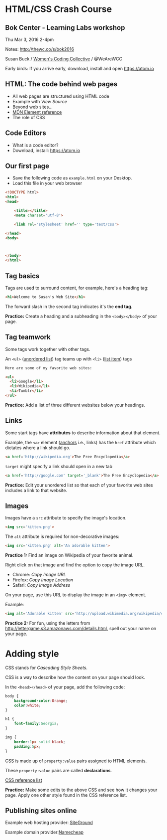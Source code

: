 # HTML/CSS Crash Course
## Bok Center - Learning Labs workshop

Thu Mar 3, 2016 2-4pm

Notes: <http://thewc.co/s/bok2016>

Susan Buck / [Women's Coding Collective](http://thewc.co) / @WeAreWCC

Early birds: If you arrive early, download, install and open <https://atom.io>




## HTML: The code behind web pages
* All web pages are structured using HTML code
* Example with *View Source*
* Beyond web sites...
* [MDN Element reference](https://developer.mozilla.org/en-US/docs/Web/HTML/Element?redirectlocale=en-US&redirectslug=HTML%2FElement)
* The role of CSS





## Code Editors
* What is a code editor?
* Download, install: <https://atom.io>




## Our first page
* Save the following code as `example.html` on your Desktop.
* Load this file in your web browser


```html
<!DOCTYPE html>
<html>
<head>

	<title></title>
	<meta charset='utf-8'>

	<link rel='stylesheet' href='' type='text/css'>

</head>
<body>



</body>
</html>
```




## Tag basics
Tags are used to surround content, for example, here's a heading tag:

```html
<h1>Welcome to Susan's Web Site</h1>
```

The forward slash in the second tag indicates it's the **end tag**.

**Practice:** Create a heading and a subheading in the `<body></body>` of your page.




## Tag teamwork
Some tags work together with other tags.

An `<ul>` ([unordered list](https://developer.mozilla.org/en-US/docs/Web/HTML/Element/ul)) tag teams up with `<li>` ([list item](https://developer.mozilla.org/en-US/docs/Web/HTML/Element/li)) tags

```html
Here are some of my favorite web sites:

<ul>
  <li>Google</li>
  <li>Wikipedia</li>
  <li>Tumblr</li>
</ul>
```

**Practice:** Add a list of three different websites below your headings.




## Links
Some start tags have **attributes** to describe information about that element.

Example, the `<a>` element ([anchors](https://developer.mozilla.org/en-US/docs/Web/HTML/Element/a) i.e., links) has the `href` attribute which dictates where a link should go.

```html
<a href='http://wikipedia.org'>The Free Encyclopedia</a>
```

`target` might specify a link should open in a new tab

```html
<a href='http://google.com' target='_blank'>The Free Encyclopedia</a>
```

**Practice:** Edit your unordered list so that each of your favorite web sites includes a link to that website.




## Images
Images have a `src` attribute to specify the image's location.

```html
<img src='kitten.png'>
```

The `alt` attribute is required for non-decorative images:

```html
<img src='kitten.png' alt='An adorable kitten'>
```

**Practice 1:** Find an image on Wikipedia of your favorite animal.

Right click on that image and find the option to copy the image URL.

* Chrome: *Copy Image URL*
* Firefox: *Copy Image Location*
* Safari: *Copy Image Address*

On your page, use this URL to display the image in an `<img>` element.

Example:

```html
<img alt='Adorable kitten' src='http://upload.wikimedia.org/wikipedia/commons/thumb/0/06/Kitten_in_Rizal_Park%2C_Manila.jpg/340px-Kitten_in_Rizal_Park%2C_Manila.jpg'>
```

**Practice 2:** For fun, using the letters from <http://lettergame.s3.amazonaws.com/details.html>, spell out your name on your page.




# Adding style

CSS stands for *Cascading Style Sheets*.

CSS is a way to describe how the content on your page should look.

In the `<head></head>` of your page, add the following code:

```css
body {
	background-color:Orange;
	color:white;
}

h1 {
	font-family:Georgia;
}

img {
	border:1px solid black;
	padding:5px;
}
```

CSS is made up of `property:value` pairs assigned to HTML elements.

These `property:value` pairs are called **declarations**.

[CSS reference list](https://developer.mozilla.org/en-US/docs/Web/CSS/Reference)

**Practice:** Make some edits to the above CSS and see how it changes your page. Apply one other style found in the CSS reference list.



## Publishing sites online

Example web hosting provider: [SiteGround](http://www.siteground.com/index.htm?afcode=bf90ce97069361478ba4f2426b5f9d4d)

Example domain provider:[Namecheap](http://namecheap.com)
